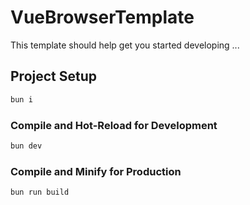 # VueBrowserTemplate

This template should help get you started developing ...

## Project Setup

```sh
bun i
```

### Compile and Hot-Reload for Development

```sh
bun dev
```

### Compile and Minify for Production

```sh
bun run build
```
